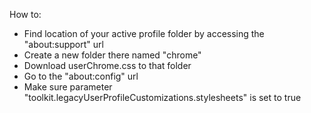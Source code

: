 How to:
- Find location of your active profile folder by accessing the "about:support" url
- Create a new folder there named "chrome"
- Download userChrome.css to that folder
- Go to the "about:config" url
- Make sure parameter "toolkit.legacyUserProfileCustomizations.stylesheets" is set to true